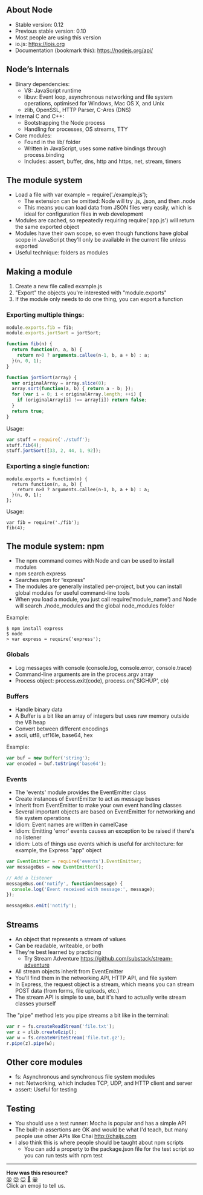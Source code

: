 ## About Node

* Stable version: 0.12
* Previous stable version: 0.10
* Most people are using this version
* io.js: https://iojs.org
* Documentation (bookmark this): https://nodejs.org/api/


## Node’s Internals

* Binary dependencies:
  * V8: JavaScript runtime
  * libuv: Event loop, asynchronous networking and file system operations, optimised for Windows, Mac OS X, and Unix
  * zlib, OpenSSL, HTTP Parser, C-Ares (DNS)
* Internal C and C++:
  * Bootstrapping the Node process
  * Handling for processes, OS streams, TTY
* Core modules:
  * Found in the lib/ folder
  * Written in JavaScript, uses some native bindings through process.binding
  * Includes: assert, buffer, dns, http and https, net, stream, timers


## The module system

* Load a file with var example = require('./example.js');
  * The extension can be omitted: Node will try .js, .json, and then .node
  * This means you can load data from JSON files very easily, which is ideal for configuration files in web development
* Modules are cached, so repeatedly requiring require('app.js') will return the same exported object
* Modules have their own scope, so even though functions have global scope in JavaScript they'll only be available in the current file unless exported
* Useful technique: folders as modules


## Making a module

1. Create a new file called example.js
2. "Export" the objects you're interested with "module.exports"
3. If the module only needs to do one thing, you can export a function

### Exporting multiple things:

```javascript
module.exports.fib = fib;
module.exports.jortSort = jortSort;

function fib(n) {
  return function(n, a, b) {
    return n>0 ? arguments.callee(n-1, b, a + b) : a;
  }(n, 0, 1);
}

function jortSort(array) {
  var originalArray = array.slice(0);
  array.sort(function(a, b) { return a - b; });
  for (var i = 0; i < originalArray.length; ++i) {
    if (originalArray[i] !== array[i]) return false;
  }
  return true;
}
```

Usage:

```javascript
var stuff = require('./stuff');
stuff.fib(4);
stuff.jortSort([33, 2, 44, 1, 92]);
```

### Exporting a single function:

```
module.exports = function(n) {
  return function(n, a, b) {
    return n>0 ? arguments.callee(n-1, b, a + b) : a;
  }(n, 0, 1);
};
```

Usage:

```
var fib = require('./fib');
fib(4);
```

## The module system: npm

* The npm command comes with Node and can be used to install modules
* npm search express
* Searches npm for “express"
* The modules are generally installed per-project, but you can install global modules for useful command-line tools
* When you load a module, you just call require('module_name') and Node will search ./node_modules and the global node_modules folder

Example:

```shell
$ npm install express
$ node
> var express = require('express');
```

### Globals

* Log messages with console (console.log, console.error, console.trace)
* Command-line arguments are in the process.argv array
* Process object: process.exit(code), process.on('SIGHUP', cb)

### Buffers

* Handle binary data
* A Buffer is a bit like an array of integers but uses raw memory outside the V8 heap
* Convert between different encodings
* ascii, utf8, utf16le, base64, hex

Example:

```javascript
var buf = new Buffer('string');
var encoded = buf.toString('base64');
```
### Events

* The 'events' module provides the EventEmitter class
* Create instances of EventEmitter to act as message buses
* Inherit from EventEmitter to make  your own event handling classes
* Several important objects are based on EventEmitter for networking and file system operations
* Idiom: Event names are written in camelCase
* Idiom: Emitting 'error' events causes an exception to be raised if there's no listener 
* Idiom: Lots of things use events which is useful for architecture: for example, the Express "app" object

```javascript
var EventEmitter = require('events').EventEmitter;
var messageBus = new EventEmitter();

// Add a listener
messageBus.on('notify', function(message) {
  console.log('Event received with message:', message);
});

messageBus.emit('notify');
```

## Streams

* An object that represents a stream of values
* Can be readable, writeable, or both
* They're best learned by practicing
  * Try Stream Adventure https://github.com/substack/stream-adventure
* All stream objects inherit from EventEmitter
* You'll find them in the networking API, HTTP API, and file system
* In Express, the request object is a stream, which means you can stream POST data (from forms, file uploads, etc.)
* The stream API is simple to use, but it's hard to actually write stream classes yourself

The "pipe" method lets you pipe streams a bit like in the terminal:

```javascript
var r = fs.createReadStream('file.txt');
var z = zlib.createGzip();
var w = fs.createWriteStream('file.txt.gz');
r.pipe(z).pipe(w);
```

## Other core modules

* fs: Asynchronous and synchronous file system modules
* net: Networking, which includes TCP, UDP, and HTTP client and server
* assert: Useful for testing

## Testing

* You should use a test runner: Mocha is popular and has a simple API
* The built-in assertions are OK and would be what I'd teach, but many people use other APIs like Chai http://chaijs.com
* I also think this is where people should be taught about npm scripts
  * You can add a property to the package.json file for the test script so you can run tests with npm test

<!-- BEGIN GENERATED SECTION DO NOT EDIT -->

---

**How was this resource?**  
[😫](https://airtable.com/shrUJ3t7KLMqVRFKR?prefill_Repository=course&prefill_File=node/alexyoung/node_intro.md&prefill_Sentiment=😫) [😕](https://airtable.com/shrUJ3t7KLMqVRFKR?prefill_Repository=course&prefill_File=node/alexyoung/node_intro.md&prefill_Sentiment=😕) [😐](https://airtable.com/shrUJ3t7KLMqVRFKR?prefill_Repository=course&prefill_File=node/alexyoung/node_intro.md&prefill_Sentiment=😐) [🙂](https://airtable.com/shrUJ3t7KLMqVRFKR?prefill_Repository=course&prefill_File=node/alexyoung/node_intro.md&prefill_Sentiment=🙂) [😀](https://airtable.com/shrUJ3t7KLMqVRFKR?prefill_Repository=course&prefill_File=node/alexyoung/node_intro.md&prefill_Sentiment=😀)  
Click an emoji to tell us.

<!-- END GENERATED SECTION DO NOT EDIT -->
